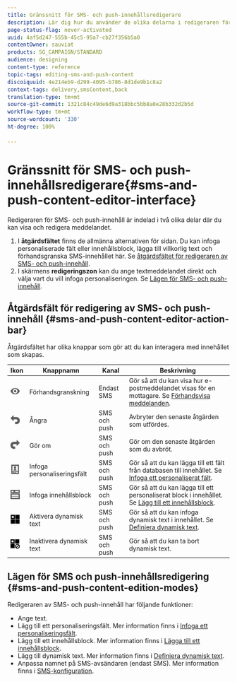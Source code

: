```yaml
---
title: Gränssnitt för SMS- och push-innehållsredigerare
description: Lär dig hur du använder de olika delarna i redigeraren för att ändra ditt SMS- och push-innehåll.
page-status-flag: never-activated
uuid: 4af5d247-555b-45c5-95a7-cb27f356b5a0
contentOwner: sauviat
products: SG_CAMPAIGN/STANDARD
audience: designing
content-type: reference
topic-tags: editing-sms-and-push-content
discoiquuid: 4e214eb9-d299-4095-b786-8d1de9b1c8a2
context-tags: delivery,smsContent,back
translation-type: tm+mt
source-git-commit: 1321c84c49de6d9a318bbc5bb8a0e28b332d2b5d
workflow-type: tm+mt
source-wordcount: '330'
ht-degree: 100%

---
```



# Gränssnitt för SMS- och push-innehållsredigerare{#sms-and-push-content-editor-interface}

Redigeraren för SMS- och push-innehåll är indelad i två olika delar där du kan visa och redigera meddelandet.

1. I **åtgärdsfältet** finns de allmänna alternativen för sidan.  Du kan infoga personaliserade fält eller innehållsblock, lägga till villkorlig text och förhandsgranska SMS-innehållet här.  Se [åtgärdsfältet för redigeraren av SMS- och push-innehåll](#sms-and-push-content-editor-action-bar).
1. I skärmens **redigeringszon** kan du ange textmeddelandet direkt och välja vart du vill infoga personaliseringen.  Se [Lägen för SMS- och push-innehåll](#sms-and-push-content-edition-modes).

## Åtgärdsfält för redigering av SMS- och push-innehåll {#sms-and-push-content-editor-action-bar}

Åtgärdsfältet har olika knappar som gör att du kan interagera med innehållet som skapas.

<table> 
 <thead> 
  <tr> 
   <th> Ikon<br /> </th> 
   <th> Knappnamn<br /> </th> 
   <th> Kanal<br /> </th> 
   <th> Beskrivning<br /> </th> 
  </tr> 
 </thead> 
 <tbody> 
  <tr> 
   <td> <img height="21px" src="assets/viewon_darkgrey-24px.png" /> <br /> </td> 
   <td> <span class="uicontrol">Förhandsgranskning</span> <br /> </td> 
   <td> Endast SMS<br /> </td> 
   <td> Gör så att du kan visa hur e-postmeddelandet visas för en mottagare.  Se <a href="../../sending/using/previewing-messages.md">Förhandsvisa meddelanden</a>.<br /> </td> 
  </tr> 
  <tr> 
   <td> <img height="21px" src="assets/undo_darkgrey-24px.png" /> <br /> </td> 
   <td> <span class="uicontrol">Ångra</span> <br /> </td> 
   <td> SMS och push<br /> </td> 
   <td> Avbryter den senaste åtgärden som utfördes.<br /> </td> 
  </tr> 
  <tr> 
   <td> <img height="21px" src="assets/redo_darkgrey-24px.png" /> <br /> </td> 
   <td> <span class="uicontrol">Gör om</span> <br /> </td> 
   <td> SMS och push<br /> </td> 
   <td> Gör om den senaste åtgärden som du avbröt.<br /> </td> 
  </tr> 
  <tr> 
   <td> <img height="21px" src="assets/personalization_field_darkgrey-24px.png" /> <br /> </td> 
   <td> <span class="uicontrol">Infoga personaliseringsfält</span> <br /> </td> 
   <td> SMS och push<br /> </td> 
   <td> Gör så att du kan lägga till ett fält från databasen till innehållet.  Se <a href="../../designing/using/personalization.md#inserting-a-personalization-field" target="_blank">Infoga ett personaliserat fält</a>.<br /> </td> 
  </tr> 
  <tr> 
   <td> <img height="21px" src="assets/personalization_block_darkgrey-24px.png" /> <br /> </td> 
   <td> <span class="uicontrol">Infoga innehållsblock</span> <br /> </td> 
   <td> SMS och push<br /> </td> 
   <td> Gör så att du kan lägga till ett personaliserat block i innehållet.  Se <a href="../../designing/using/personalization.md#adding-a-content-block" target="_blank">Lägg till ett innehållsblock</a>.<br /> </td> 
  </tr> 
  <tr> 
   <td> <img height="21px" src="assets/dynamiccontent_24px.png" /> <br /> </td> 
   <td> <span class="uicontrol">Aktivera dynamisk text</span> <br /> </td> 
   <td> SMS och push<br /> </td> 
   <td> Gör så att du kan infoga dynamisk text i innehållet.  Se <a href="../../channels/using/defining-dynamic-text.md" target="_blank">Definiera dynamisk text</a>.<br /> </td> 
  </tr> 
  <tr> 
   <td> <img height="21px" src="assets/dynamiccontentdisable_24px.png" /> <br /> </td> 
   <td> <span class="uicontrol">Inaktivera dynamisk text</span> <br /> </td> 
   <td> SMS och push<br /> </td> 
   <td> Gör så att du kan ta bort dynamisk text.<br /> </td> 
  </tr> 
 </tbody> 
</table>

## Lägen för SMS och push-innehållsredigering {#sms-and-push-content-edition-modes}

Redigeraren av SMS- och push-innehåll har följande funktioner:

* Ange text.
* Lägg till ett personaliseringsfält.  Mer information finns i [Infoga ett personaliseringsfält](../../designing/using/personalization.md#inserting-a-personalization-field).
* Lägg till ett innehållsblock.  Mer information finns i [Lägga till ett innehållsblock](../../designing/using/personalization.md#adding-a-content-block).
* Lägg till dynamisk text.  Mer information finns i [Definiera dynamisk text](../../channels/using/defining-dynamic-text.md).
* Anpassa namnet på SMS-avsändaren (endast SMS).  Mer information finns i [SMS-konfiguration](../../administration/using/configuring-sms-channel.md#configuring-sms-properties).
